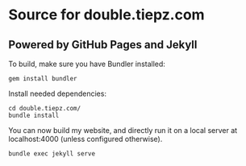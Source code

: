# Source for double.tiepz.com
## Powered by GitHub Pages and Jekyll

To build, make sure you have Bundler installed:
```
gem install bundler
```

Install needed dependencies:
```
cd double.tiepz.com/
bundle install
```

You can now build my website, and directly run it on a local server at localhost:4000 (unless configured otherwise).
```
bundle exec jekyll serve
```
